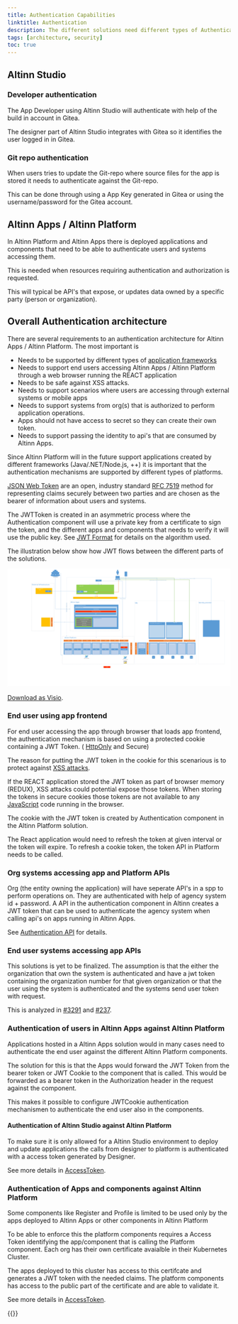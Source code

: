 ```yaml
---
title: Authentication Capabilities
linktitle: Authentication
description: The different solutions need different types of Authentication capabilties to support the different users and systems.
tags: [architecture, security]
toc: true
---
```



## Altinn Studio

### Developer authentication
The App Developer using Altinn Studio will authenticate with help of the build in account in Gitea. 

The designer part of Altinn Studio integrates with Gitea so it identifies the user logged in in Gitea. 

### Git repo authentication
When users tries to update the Git-repo where source files for the app is stored it needs to authenticate against the Git-repo.

This can be done through using a App Key generated in Gitea or using the username/password for the Gitea account. 

## Altinn Apps / Altinn Platform

In Altinn Platform and Altinn Apps there is deployed applications and components that need to be able to authenticate users and systems accessing them.

This is needed when resources requiring authentication and authorization is requested.

This will typical be API's that expose, or updates data owned by a specific party (person or organization).


## Overall Authentication architecture

There are several requirements to an authentication architecture for Altinn Apps / Altinn Platform. 
The most important is

- Needs to be supported by different types of [application frameworks](https://en.wikipedia.org/wiki/Application_framework)
- Needs to support end users accessing Altinn Apps / Altinn Platform through a web browser running the REACT application
- Needs to be safe against XSS attacks. 
- Needs to support scenarios where users are accessing through external systems or mobile apps
- Needs to support systems from org(s) that is authorized to perform application operations.
- Apps should not have access to secret so they can create their own token. 
- Needs to support passing the identity to api's that are consumed by Altinn Apps. 

Since Altinn Platform will in the future support applications created by different frameworks (Java/.NET/Node.js, ++) it is 
important that the authentication mechanisms are supported by different types of platforms.

[JSON Web Token](https://jwt.io/) are an open, industry standard [RFC 7519](https://tools.ietf.org/html/rfc7519) method for 
representing claims securely between two parties and are chosen as the bearer of information about users and systems.

The JWTToken is created in an asymmetric process where the Authentication component will use a private key from a 
certificate to sign the token, and the different apps and components that needs
to verify it will use the public key. See [JWT Format](jwt-format) for details on the algorithm used.

The illustration below show how JWT flows between the different parts of the solutions.

![Architecture diagram](authentication_architecture.svg "Authentication Architecture")

[Download as Visio](authentication_architecture.vsdx).

### End user using app frontend 
For end user accessing the app through browser that loads app frontend, the authentication mechanism is based on using a 
protected cookie containing a JWT Token. ( [HttpOnly](https://www.owasp.org/index.php/HttpOnly) and Secure)

The reason for putting the JWT token in the cookie for this scenarious is to protect 
against [XSS attacks](https://www.owasp.org/index.php/Cross-site_Scripting_(XSS)). 

If the REACT application stored the JWT token as part of browser memory (REDUX), XSS attacks could potential expose those tokens. 
When storing the tokens in secure cookies those tokens are not available to any [JavaScript](https://en.wikipedia.org/wiki/JavaScript) code running in the browser.

The cookie with the JWT token is created by Authentication component in the Altinn Platform solution. 

The React application would need to refresh the token at given interval or the token will expire. 
To refresh a cookie token, the token API in Platform needs to be called.

### Org systems accessing app and Platform APIs
Org (the entity owning the application) will have seperate API's in a spp to perform operations on.
They are authenticated with help of agency system id + password. A API in the authentication component
in Altinn creates a JWT token that can be used to authenticate the agency system when 
calling api's on apps running in Altinn Apps.

See [Authentication API](authentication-api) for details.

### End user systems accessing app APIs
This solutions is yet to be finalized. The assumption is that the either the organization that own
the system is authenticated and have a jwt token containing the organization number for that given 
organization or that the user using the system is authenticated and the systems send user token with request. 

This is analyzed in [#3291](https://github.com/Altinn/altinn-studio/issues/3291) and [#237](https://github.com/Altinn/altinn-studio/issues/237).

### Authentication of users in Altinn Apps against Altinn Platform
Applications hosted in a Altinn Apps solution would in many cases need to authenticate the end user against the different Altinn Platform components.

The solution for this is that the Apps would forward the JWT Token from the bearer token or JWT Cookie to the component that is called. This would
be forwarded as a bearer token in the Authorization header in the request against the component.

This makes it possible to configure JWTCookie authentication mechanismen to authenticate the end user also in the components.

#### Authentication of Altinn Studio against Altinn Platform
To make sure it is only allowed for a Altinn Studio environment to deploy and update applications the
calls from designer to platform is authenticated with a access token generated by Designer. 

See more details in [AccessToken](accesstoken).

### Authentication of Apps and components against Altinn Platform
Some components like Register and Profile is limited to be used only by the apps deployed to Altinn Apps or other components
in Altinn Platform

To be able to enforce this the platform components requires a Access Token identifying the app/component that is calling
the Platform component. Each org has their own certificate avaialble in their Kubernetes Cluster.

The apps deployed to this cluster has access to this certifcate and generates a JWT token with the needed claims. 
The platform components has access to the public part of the certificate and are able to validate it. 

See more details in [AccessToken](accesstoken).


{{<children>}}